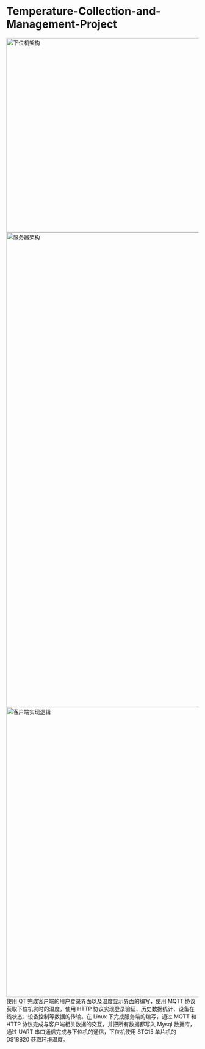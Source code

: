 # Temperature-Collection-and-Management-Project

<img width="1116" height="508" alt="下位机架构" src="https://github.com/user-attachments/assets/1d88e550-0232-429c-84bb-17a656fb9cf6" />
<img width="2280" height="1240" alt="服务器架构" src="https://github.com/user-attachments/assets/b0b52cf7-a992-48d4-9faf-b2eeb4af372d" />
<img width="1835" height="758" alt="客户端实现逻辑" src="https://github.com/user-attachments/assets/520e6c94-a727-4e33-b655-b5a7ba27f00b" />
使用 QT 完成客户端的用户登录界面以及温度显示界面的编写，使用 MQTT 协议获取下位机实时的温度，使用 HTTP 协议实现登录验证、历史数据统计、设备在线状态、设备控制等数据的传输。在 Linux 下完成服务端的编写，通过 MQTT 和 HTTP 协议完成与客户端相关数据的交互，并把所有数据都写入 Mysql 数据库，通过 UART 串口通信完成与下位机的通信，下位机使用 STC15 单片机的 DS18B20 获取环境温度。
